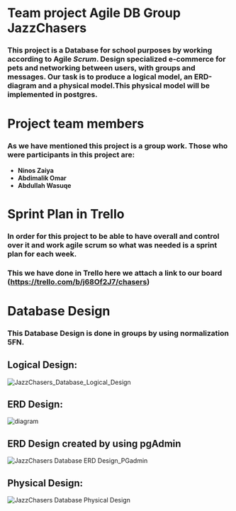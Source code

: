 # Team project Agile DB Group JazzChasers
### This project is a Database for school purposes by working according to Agile *Scrum*. Design specialized e-commerce for pets and networking between users, with groups and messages. Our task is to produce a logical model, an ERD-diagram and a physical model.This physical model will be implemented in postgres.


# Project team members
### As we have mentioned this project is a group work. Those who were participants in this project are:
- **Ninos Zaiya**
- **Abdimalik Omar**
- **Abdullah Wasuqe**

# Sprint Plan in Trello
### In order for this project to be able to have overall and control over it and work agile scrum so what was needed is a sprint plan for each week.
### This we have done in **Trello** here we attach a link to our board (https://trello.com/b/j68Of2J7/chasers)


# Database Design
### This Database Design is done in groups by using normalization **5FN**.

## Logical Design:


![JazzChasers_Database_Logical_Design](https://user-images.githubusercontent.com/9266358/152700972-81909cf6-260c-4068-8c74-19d6dab45633.png)




## ERD Design:
![diagram](https://user-images.githubusercontent.com/91993656/152588839-fb8ec2b7-8900-401f-8052-4d40e0079007.gif)

## ERD Design created by using pgAdmin
![JazzChasers Database ERD Design_PGadmin](https://user-images.githubusercontent.com/9266358/153074771-e8f78d00-3ab9-4dd9-95da-acbda12acf19.png)

## Physical Design:
![JazzChasers Database Physical Design](https://user-images.githubusercontent.com/9266358/152701016-3a21839c-af42-4615-92a1-c6120ec3b6b7.png)

